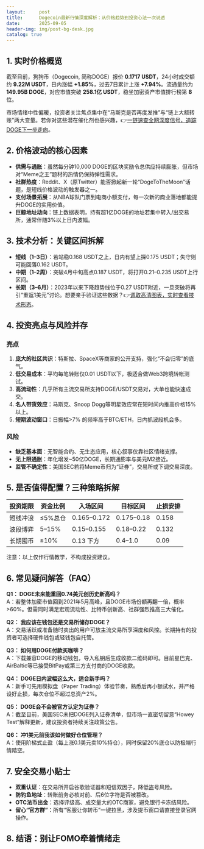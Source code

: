 ```yaml
---
layout:     post
title:      Dogecoin最新行情深度解析：从价格趋势到投资心法一次说透
date:       2025-09-05
header-img: img/post-bg-desk.jpg
catalog: true
---
```


## 1. 实时价格概览
截至目前，狗狗币（Dogecoin, 简称DOGE）报价 **0.1717 USDT**，24小时成交额约 **9.22M USDT**，日内涨幅 **+1.85%**，过去7日累计上涨 **+7.94%**。流通量约为 **149.95B DOGE**，对应市值突破 **258.1亿 USDT**，稳坐加密资产市值排行榜第 **8** 位。

市场情绪中性偏暖，投资者关注焦点集中在“马斯克是否再度发推”与“链上大额转账”两大变量。若你对这些潜在催化剂也感兴趣，👉[一链速查全网深度信号，追踪DOGE下一步走向](https://okxdog.com/)。

## 2. 价格波动的核心因素
- **供需与通胀**：虽然每分钟10,000 DOGE的区块奖励令总供应持续膨胀，但市场对“Meme之王”题材的热情仍保持弹性需求。
- **社群热度**：Reddit、X（原Twitter）能否掀起新一轮“DogeToTheMoon”话题，是短线价格波动的触发器之一。
- **支付场景拓展**：从NBA球队门票到电商小额支付，每一次新的商业落地都能提升DOGE的实用价值。
- **巨鲸地址动向**：链上数据表明，持有超1亿DOGE的地址若集中转入/出交易所，通常伴随3%以上日内波幅。

## 3. 技术分析：关键区间拆解
- **短线（1–3日）**：若站稳0.168 USDT之上，日内有望上探0.175 USDT；失守则可能回落0.162 USDT。
- **中期（1–2周）**：突破4月中旬高点0.187 USDT，将打开0.21–0.235 USDT上行区间。
- **长期（3–6月）**：2023年以来下降趋势线位于0.27 USDT附近，一旦突破将再引“重返1美元”讨论。想要亲手验证这些数据？👉[调取高清图表，实时查看技术形态](https://okxdog.com/)。

## 4. 投资亮点与风险并存
### 亮点
1. **庞大的社区共识**：特斯拉、SpaceX等商家的公开支持，强化“不会归零”的底气。
2. **低交易成本**：平均每笔转账仅0.01 USDT以下，极适合做Web3跨境转帐测试。
3. **高流动性**：几乎所有主流交易所支持DOGE/USDT交易对，大单也能快速成交。
4. **名人带货效应**：马斯克、Snoop Dogg等明星效应常在短时间内推高价格15%以上。
5. **短期波动窗口**：日振幅>7% 的频率高于BTC/ETH，日内抓波段机会多。

### 风险
- **缺乏基本面**：无智能合约、无生态应用，核心叙事仅靠社区情绪支撑。
- **无上限通胀**：年化增发~50亿DOGE，长期通膨率与美元M2接近。
- **监管不确定性**：美国SEC若将Meme币归为“证券”，交易所或下调交易深度。

## 5. 是否值得配置？三种策略拆解
| 投资期限 | 资金比例 | 入场区间 | 目标区间 | 止损安排 |
|---|---|---|---|---|
| 短线冲浪 | ≤5%总仓 | 0.165–0.172 | 0.175–0.18 | 0.158 |
| 波段博弈 | 5–15% | 0.15–0.155 | 0.18–0.22 | 0.132 |
| 长期囤币 | ≤10% | 0.13 下方 | 0.4–1.0 | 0.09 |

注意：以上仅作行情教学，不构成投资建议。

## 6. 常见疑问解答（FAQ）

**Q1： DOGE未来能重回0.74美元创历史新高吗？**  
A：若整体加密市值回到2021年5月高峰，且DOGE市场份额再翻一倍，概率>60%。但需同时满足宏观流动性、比特币创新高、社群强烈推高三大催化。

**Q2： 我应该在钱包还是交易所储存DOGE？**  
A：交易活跃或准备随时卖出的用户可放主流交易所享深度和风控。长期持有的投资者可选择硬件钱包或轻钱包自托管。

**Q3： 如何用DOGE付款买咖啡？**  
A：下载兼容DOGE的移动钱包，导入私钥后生成收款二维码即可。目前星巴克、AirBaltic等已接受BitPay或第三方支付商的DOGE收款。

**Q4： DOGE日内波幅这么大，适合新手吗？**  
A：新手可先用模拟盘（Paper Trading）体验节奏，熟悉后再小额试水，并严格设好止损，每次仓位不超过总资产2%。

**Q5： DOGE会不会被官方认定为证券？**  
A：截至目前，美国SEC未把DOGE列入证券清单，但市场一直密切留意“Howey Test”解释更新，建议投资者持续关注政策公告。

**Q6： 冲1美元前我该如何做好仓位管理？**  
A：使用阶梯式止盈（每上涨0.1美元卖10%持仓），同时保留20%底仓以防极端行情踏空。

## 7. 安全交易小贴士
- **双重认证**：在交易所开启谷歌验证器和短信双因子，降低盗号风险。
- **防钓鱼地址**：转账前务必核对前、后6位字符是否被篡改。
- **OTC法币出金**：选择评级高、成交量大的OTC商家，避免银行卡冻结风险。
- **留心“官方群”**：所有“客服让你转币”一键拉黑，涉及提币窗口请直接登录官网操作。

## 8. 结语：别让FOMO牵着情绪走